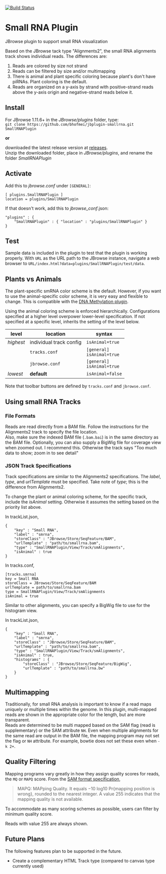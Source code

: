 [![Build Status](https://travis-ci.org/bhofmei/jbplugin-smallrna.svg?branch=master)](https://travis-ci.org/bhofmei/jbplugin-smallrna)

# Small RNA Plugin

JBrowse plugin to support small RNA visualization

Based on the JBrowse tack type "Alignments2", the small RNA alignments track shows individual reads. The differences are:

1.  Reads are colored by size not strand  
2.  Reads can be filtered by size and/or multimapping  
3.  There is animal and plant specific coloring because plant's don't have piRNAs. Plant coloring is the default.
4.  Reads are organized on a y-axis by strand with positive-strand reads above the y-axis origin and negative-strand reads below it.


## Install

For JBrowse 1.11.6+ in the _JBrowse/plugins_ folder, type:  
``git clone https://github.com/bhofmei/jbplugin-smallrna.git SmallRNAPlugin``

**or**

downloaded the latest release version at [releases](https://github.com/bhofmei/jbplugin-smallrna/releases).  
Unzip the downloaded folder, place in _JBrowse/plugins_, and rename the folder _SmallRNAPlugin_

## Activate
Add this to _jbrowse.conf_ under `[GENERAL]`:

    [ plugins.SmallRNAPlugin ]
    location = plugins/SmallRNAPlugin

If that doesn't work, add this to _jbrowse_conf_.json:

    "plugins" : {
        "SmallRNAPlugin" : { "location" : "plugins/SmallRNAPlugin" }
    }
    
## Test

Sample data is included in the plugin to test that the plugin is working properly. With `URL` as the URL path to the JBrowse instance, navigate a web browser to `URL/index.html?data=plugins/SmallRNAPlugin/test/data`.

## Plants vs Animals
The plant-specific smRNA color scheme is the default. However, if you want to use the animal-specific color scheme, it is very easy and flexible to change.  This is compatible with the [DNA Methylation plugin](https://github.com/bhofmei/jbplugin-methylation).
  
Using the animal coloring scheme is enforced hierarchically. Configurations specified at a higher level overpower lower-level specification. If not specified at a specific level, inherits the setting of the level below. 

| level| location | syntax|
|--|--|--|
|*highest* | individual track config | `isAnimal=true` |
| | `tracks.conf` | `[general]`<br>`isAnimal=true` |
| | `jbrowse.conf` | `[general]` <br> `isAnimal=true` |
|*lowest*| **default** | `isAnimal=false`|

Note that toolbar buttons are defined by `tracks.conf` and `jbrowse.conf`.

## Using small RNA Tracks
### File Formats
Reads are read directly from a BAM file. Follow the instructions for the Alignments2 track to specify the file location.  
Also, make sure the indexed BAM file (`.bam.bai`) is in the same directory as the BAM file.
Optionally, you can also supply a BigWig file for coverage view when zoomed out. I recommend this. Otherwise the track says "Too much data to show; zoom in to see detail"

### JSON Track Specifications
Track specifications are similar to the Alignments2 specifications. The _label_, _type_, and _urlTemplate_ must be specified. Take note of _type_; this is the difference from Alignments2.

To change the plant or animal coloring scheme, for the specific track, include the _isAnimal_ setting. Otherwise it assumes the setting based on the priority list above.

In trackList.json,

```
{
    "key" : "Small RNA",
    "label" : "smrna",
    "storeClass" : "JBrowse/Store/SeqFeature/BAM",
    "urlTemplate" : "path/to/smallrna.bam",
    "type" : "SmallRNAPlugin/View/Track/smAlignments",
    "isAnimal" : true
}
```

In tracks.conf,

    [tracks.smrna]
    key = Small RNA
    storeClass = JBrowse/Store/SeqFeature/BAM
    urlTemplate = path/to/smallrna.bam
    type = SmallRNAPlugin/View/Track/smAlignments
    isAnimal = true

Similar to other alignments, you can specify a BigWig file to use for the histogram view.

In trackList.json,

```
{
    "key" : "Small RNA",
    "label" : "smrna",
    "storeClass" : "JBrowse/Store/SeqFeature/BAM",
    "urlTemplate" : "path/to/smallrna.bam",
    "type" : "SmallRNAPlugin/View/Track/smAlignments",
    "isAnimal" : true,
    "histograms" : {
        "storeClass" : "JBrowse/Store/SeqFeature/BigWig",
        "urlTemplate" : "path/to/smallrna.bw"
    }
}
```

## Multimapping
Traditionally, for small RNA analysis is important to know if a read maps uniquely or multiple times within the genome. In this plugin, multi-mapped reads are shown in the appropriate color for the length, but are more transparent.  
Reads are determined to be multi mapped based on the SAM flag (read is supplementary) or the SAM attribute `NH`. Even when multiple alignments for the same read are output in the BAM file, the mapping program may not set the flag or `NH` attribute. For example, bowtie does not set these even when `-k 2+`.

## Quality Filtering
Mapping programs vary greatly in how they assign quality scores for reads, the `MQ` or `MAPQ` score. 
From the [SAM format specification](http://samtools.github.io/hts-specs/SAMv1.pdf),
  > MAPQ: MAPping Quality. It equals −10 log10 Pr{mapping position is wrong}, rounded to the nearest
integer. A value 255 indicates that the mapping quality is not available.

To accommodate as many scoring schemes as possible, users can filter by minimum quality score.

Reads with value 255 are always shown.

## Future Plans
The following features plan to be supported in the future.
- Create a complementary HTML Track type (compared to canvas type currently used)